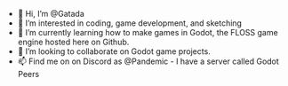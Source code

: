 - 👋 Hi, I’m @Gatada
- 👀 I’m interested in coding, game development, and sketching
- 🌱 I’m currently learning how to make games in Godot, the FLOSS game engine hosted here on Github.
- 💞️ I’m looking to collaborate on Godot game projects.
- 📫 Find me on on Discord as @Pandemic - I have a server called Godot Peers

<!---
Gatada/Gatada is a ✨ special ✨ repository because its `README.md` (this file) appears on your GitHub profile.
You can click the Preview link to take a look at your changes.
--->
